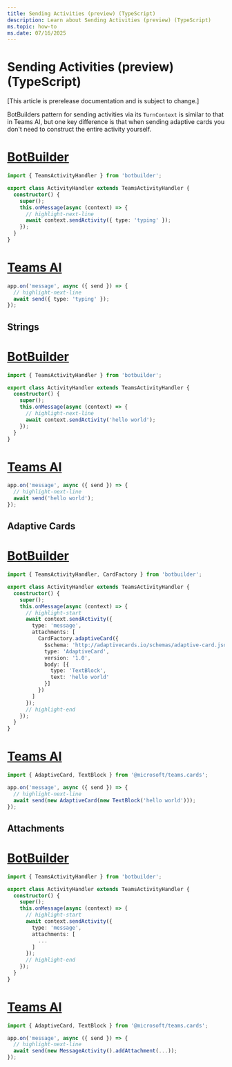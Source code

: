 ```yaml
---
title: Sending Activities (preview) (TypeScript)
description: Learn about Sending Activities (preview) (TypeScript)
ms.topic: how-to
ms.date: 07/16/2025
---
```


# Sending Activities (preview) (TypeScript)

[This article is prerelease documentation and is subject to change.]

BotBuilders pattern for sending activities via its `TurnContext` is similar to that
in Teams AI, but one key difference is that when sending adaptive cards you don't need
to construct the entire activity yourself.

# [BotBuilder](#tab/botbuilder)

```typescript
import { TeamsActivityHandler } from 'botbuilder';

export class ActivityHandler extends TeamsActivityHandler {
  constructor() {
    super();
    this.onMessage(async (context) => {
      // highlight-next-line
      await context.sendActivity({ type: 'typing' });
    });
  }
}
```

# [Teams AI](#tab/teams-ai)

```typescript
app.on('message', async ({ send }) => {
  // highlight-next-line
  await send({ type: 'typing' });
});
```

## Strings

# [BotBuilder](#tab/strings-botbuilder)

```typescript
import { TeamsActivityHandler } from 'botbuilder';

export class ActivityHandler extends TeamsActivityHandler {
  constructor() {
    super();
    this.onMessage(async (context) => {
      // highlight-next-line
      await context.sendActivity('hello world');
    });
  }
}
```

# [Teams AI](#tab/strings-teams-ai)

```typescript
app.on('message', async ({ send }) => {
  // highlight-next-line
  await send('hello world');
});
```

## Adaptive Cards

# [BotBuilder](#tab/ac-botbuilder)

```typescript
import { TeamsActivityHandler, CardFactory } from 'botbuilder';

export class ActivityHandler extends TeamsActivityHandler {
  constructor() {
    super();
    this.onMessage(async (context) => {
      // highlight-start
      await context.sendActivity({
        type: 'message',
        attachments: [
          CardFactory.adaptiveCard({
            $schema: 'http://adaptivecards.io/schemas/adaptive-card.json',
            type: 'AdaptiveCard',
            version: '1.0',
            body: [{
              type: 'TextBlock',
              text: 'hello world'
            }]
          })
        ]
      });
      // highlight-end
    });
  }
}
```

# [Teams AI](#tab/ac-teams-ai)

```typescript
import { AdaptiveCard, TextBlock } from '@microsoft/teams.cards';

app.on('message', async ({ send }) => {
  // highlight-next-line
  await send(new AdaptiveCard(new TextBlock('hello world')));
});
```

## Attachments

# [BotBuilder](#tab/attachments-botbuilder)

```typescript
import { TeamsActivityHandler } from 'botbuilder';

export class ActivityHandler extends TeamsActivityHandler {
  constructor() {
    super();
    this.onMessage(async (context) => {
      // highlight-start
      await context.sendActivity({
        type: 'message',
        attachments: [
          ...
        ]
      });
      // highlight-end
    });
  }
}
```

# [Teams AI](#tab/attachments-teams-ai)

```typescript
import { AdaptiveCard, TextBlock } from '@microsoft/teams.cards';

app.on('message', async ({ send }) => {
  // highlight-next-line
  await send(new MessageActivity().addAttachment(...));
});
```
